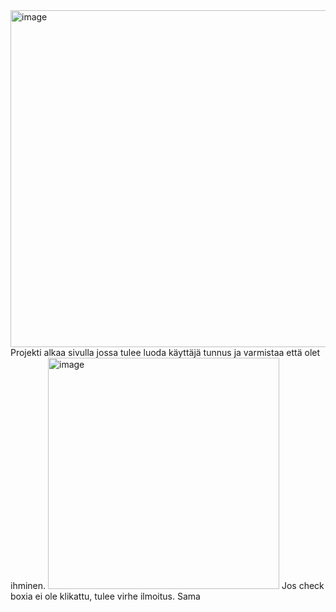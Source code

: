 <img width="539" alt="image" src="https://github.com/user-attachments/assets/9f85860f-8cfb-4ec3-b55e-ff005e96ab62">
Projekti alkaa sivulla jossa tulee luoda käyttäjä tunnus ja varmistaa että olet ihminen. 
<img width="370" alt="image" src="https://github.com/user-attachments/assets/8facb9a5-ab2a-47a8-abf7-5f38579ab029">
Jos check boxia ei ole klikattu, tulee virhe ilmoitus. Sama 
